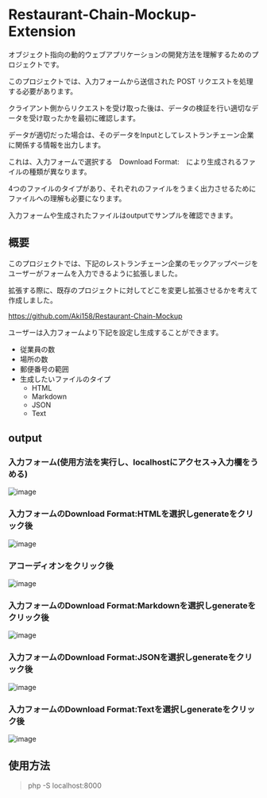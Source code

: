 # Restaurant-Chain-Mockup-Extension
オブジェクト指向の動的ウェブアプリケーションの開発方法を理解するためのプロジェクトです。

このプロジェクトでは、入力フォームから送信された POST リクエストを処理する必要があります。

クライアント側からリクエストを受け取った後は、データの検証を行い適切なデータを受け取ったかを最初に確認します。

データが適切だった場合は、そのデータをInputとしてレストランチェーン企業に関係する情報を出力します。

これは、入力フォームで選択する　Download Format:　により生成されるファイルの種類が異なります。

4つのファイルのタイプがあり、それぞれのファイルをうまく出力させるためにファイルへの理解も必要になります。

入力フォームや生成されたファイルはoutputでサンプルを確認できます。

## 概要
このプロジェクトでは、下記のレストランチェーン企業のモックアップページをユーザーがフォームを入力できるように拡張しました。

拡張する際に、既存のプロジェクトに対してどこを変更し拡張させるかを考えて作成しました。

https://github.com/Aki158/Restaurant-Chain-Mockup

ユーザーは入力フォームより下記を設定し生成することができます。

- 従業員の数
- 場所の数
- 郵便番号の範囲
- 生成したいファイルのタイプ
  - HTML
  - Markdown
  - JSON
  - Text

## output
### 入力フォーム(使用方法を実行し、localhostにアクセス→入力欄をうめる)
![image](https://github.com/Aki158/Restaurant-Chain-Mockup-Extension/assets/119317071/70c497ac-fd98-47a3-9990-d82c69417eaa)

### 入力フォームのDownload Format:HTMLを選択しgenerateをクリック後
![image](https://github.com/Aki158/Restaurant-Chain-Mockup-Extension/assets/119317071/8d9cfd99-49ba-47bb-a868-874801f79e9f)

### アコーディオンをクリック後
![image](https://github.com/Aki158/Restaurant-Chain-Mockup-Extension/assets/119317071/d18c7f19-12ca-43c0-8f84-4352891656ef)

### 入力フォームのDownload Format:Markdownを選択しgenerateをクリック後
![image](https://github.com/Aki158/Restaurant-Chain-Mockup-Extension/assets/119317071/b4ab643a-95e8-4e1f-b632-8cf5482d6db0)

### 入力フォームのDownload Format:JSONを選択しgenerateをクリック後
![image](https://github.com/Aki158/Restaurant-Chain-Mockup-Extension/assets/119317071/c113b715-5d89-4b25-8059-44cf0d4ea0f7)

### 入力フォームのDownload Format:Textを選択しgenerateをクリック後
![image](https://github.com/Aki158/Restaurant-Chain-Mockup-Extension/assets/119317071/c5238312-d91b-43cd-9f2e-c5a58ac1db4a)

## 使用方法
>php -S localhost:8000
